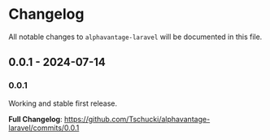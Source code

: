 # Changelog

All notable changes to `alphavantage-laravel` will be documented in this file.

## 0.0.1 - 2024-07-14

### 0.0.1

Working and stable first release.

**Full Changelog**: https://github.com/Tschucki/alphavantage-laravel/commits/0.0.1
